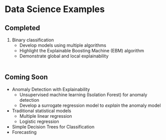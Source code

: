 # Data Science Examples

## Completed
1. Binary classification
    * Develop models using multiple algorithms
    * Highlight the Explainable Boosting Machine (EBM) algorithm
    * Demonstrate global and local explainability
<br><br>    

## Coming Soon
* Anomaly Detection with Explainability
    * Unsupervised machine learning (Isolation Forest) for anomaly detection
    * Develop a surrogate regression model to *explain* the anomaly model
* Traditional statistical models
    * Multiple linear regression
    * Logistic regression
* Simple Decision Trees for Classification
* Forecasting
